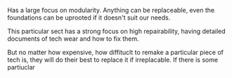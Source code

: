 Has a large focus on modularity. Anything can be replaceable, even the foundations can be uprooted if it doesn't suit our needs. 

This particular sect has a strong focus on high repairability, having detailed documents of tech wear and how to fix them. 

But no matter how expensive, how diffituclt to remake a particular piece of tech is, they will do their best to replace it if irreplacable. If there is some partiuclar 